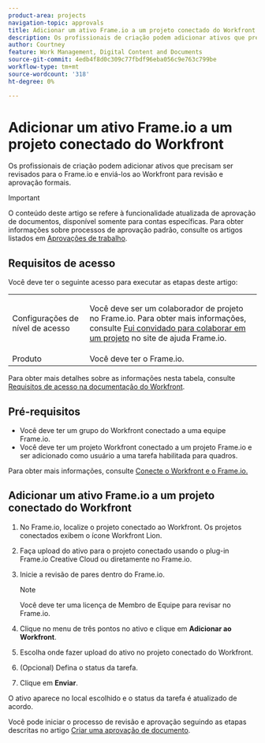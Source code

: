 ```yaml
---
product-area: projects
navigation-topic: approvals
title: Adicionar um ativo Frame.io a um projeto conectado do Workfront
description: Os profissionais de criação podem adicionar ativos que precisam ser revisados para o Frame.io e enviá-los ao Workfront para revisão e aprovação formais.
author: Courtney
feature: Work Management, Digital Content and Documents
source-git-commit: 4edb4f8d0c309c77fbdf96eba056c9e763c799be
workflow-type: tm+mt
source-wordcount: '318'
ht-degree: 0%

---
```



# Adicionar um ativo Frame.io a um projeto conectado do Workfront

Os profissionais de criação podem adicionar ativos que precisam ser revisados para o Frame.io e enviá-los ao Workfront para revisão e aprovação formais.

>[!IMPORTANT]
>
>O conteúdo deste artigo se refere à funcionalidade atualizada de aprovação de documentos, disponível somente para contas específicas. Para obter informações sobre processos de aprovação padrão, consulte os artigos listados em [Aprovações de trabalho](/help/quicksilver/review-and-approve-work/manage-approvals/manage-approvals.md).

## Requisitos de acesso

Você deve ter o seguinte acesso para executar as etapas deste artigo:

<table style="table-layout:auto"> 
 <col> 
 <col> 
 <tbody> 
  <!-- <tr> 
   <td role="rowheader">Adobe Workfront plan</td> 
   <td> <p>Any</p> </td> 
  </tr> 
  <tr> 
   <td role="rowheader">Adobe Workfront license</td> 
   <td> <p>Standard</p> </td> 
  </tr> -->
  <tr> 
   <td role="rowheader">Configurações de nível de acesso</td> 
   <td> <p>Você deve ser um colaborador de projeto no Frame.io. Para obter mais informações, consulte <a href="https://support.frame.io/en/articles/11125-i-ve-been-invited-to-collaborate-on-a-project">Fui convidado para colaborar em um projeto</a>
 no site de ajuda Frame.io.</p> </td> 
  </tr> 
   <tr>
   <td>Produto
   </td>
   <td>Você deve ter o Frame.io.
   </td>
  </tr>
 </tbody> 
</table>

Para obter mais detalhes sobre as informações nesta tabela, consulte [Requisitos de acesso na documentação do Workfront](/help/quicksilver/administration-and-setup/add-users/access-levels-and-object-permissions/access-level-requirements-in-documentation.md).

## Pré-requisitos

* Você deve ter um grupo do Workfront conectado a uma equipe Frame.io.
* Você deve ter um projeto Workfront conectado a um projeto Frame.io e ser adicionado como usuário a uma tarefa habilitada para quadros.

Para obter mais informações, consulte [Conecte o Workfront e o Frame.io.](/help/quicksilver/review-and-approve-work/document-reviews-and-approvals/review-and-approve-documents/connect-frame-and-wf.md)


## Adicionar um ativo Frame.io a um projeto conectado do Workfront

1. No Frame.io, localize o projeto conectado ao Workfront. Os projetos conectados exibem o ícone Workfront Lion.

1. Faça upload do ativo para o projeto conectado usando o plug-in Frame.io Creative Cloud ou diretamente no Frame.io.

1. Inicie a revisão de pares dentro do Frame.io.

   >[!NOTE]
   >
   >Você deve ter uma licença de Membro de Equipe para revisar no Frame.io.

1. Clique no menu de três pontos no ativo e clique em **Adicionar ao Workfront**.

1. Escolha onde fazer upload do ativo no projeto conectado do Workfront.

1. (Opcional) Defina o status da tarefa.

1. Clique em **Enviar**.

O ativo aparece no local escolhido e o status da tarefa é atualizado de acordo.

Você pode iniciar o processo de revisão e aprovação seguindo as etapas descritas no artigo [Criar uma aprovação de documento](/help/quicksilver/review-and-approve-work/document-reviews-and-approvals/manage-document-approvals/create-a-document-approval.md).